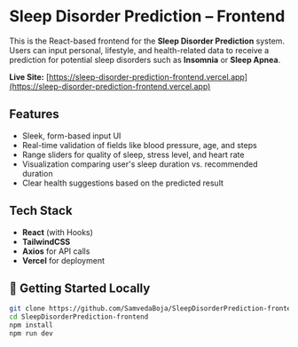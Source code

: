 # Sleep Disorder Prediction – Frontend

This is the React-based frontend for the **Sleep Disorder Prediction** system. Users can input personal, lifestyle, and health-related data to receive a prediction for potential sleep disorders such as **Insomnia** or **Sleep Apnea**.

**Live Site:** [https://sleep-disorder-prediction-frontend.vercel.app](https://sleep-disorder-prediction-frontend.vercel.app)

## Features

- Sleek, form-based input UI
- Real-time validation of fields like blood pressure, age, and steps
- Range sliders for quality of sleep, stress level, and heart rate
- Visualization comparing user's sleep duration vs. recommended duration
- Clear health suggestions based on the predicted result

## Tech Stack

- **React** (with Hooks)
- **TailwindCSS**
- **Axios** for API calls
- **Vercel** for deployment

## 🚀 Getting Started Locally

```bash
git clone https://github.com/SamvedaBoja/SleepDisorderPrediction-frontend.git
cd SleepDisorderPrediction-frontend
npm install
npm run dev
